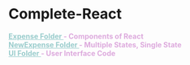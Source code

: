 # Complete-React

<b style="color: #ddaadd"><u style="color: #99cccc">Expense Folder </u>  - Components of React <br>
<u style="color: #99cccc">NewExpense Folder </u>- Multiple States, Single State <br>
<u style="color: #99cccc">UI Folder </u>- User Interface Code
</b>